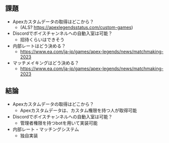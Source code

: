 ## 課題

- Apexカスタムデータの取得はどこから？
  - (ALS? https://apexlegendsstatus.com/custom-games)
- Discordでボイスチャンネルへの自動入室は可能？
  - 招待くらいはできそう
- 内部レートはどう決める？
  - https://www.ea.com/ja-jp/games/apex-legends/news/matchmaking-2023
- マッチメイキングはどう決める？
  - https://www.ea.com/ja-jp/games/apex-legends/news/matchmaking-2023

## 結論

- Apexカスタムデータの取得はどこから？
  - Apexカスタムデータは、カスタム権限を持つ人が取得可能
- Discordでボイスチャンネルへの自動入室は可能？
  - 管理者権限を持つbotを用いて実装可能
- 内部レート・マッチングシステム
  - 独自実装
